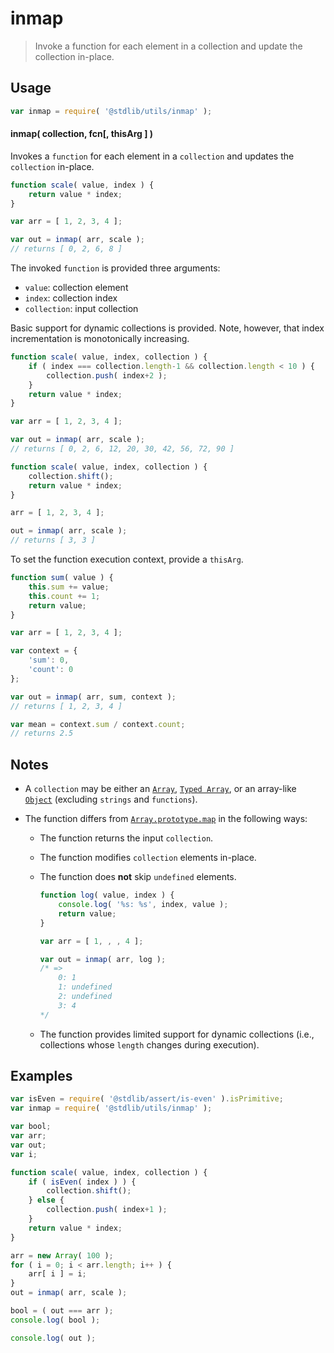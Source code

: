 # inmap

> Invoke a function for each element in a collection and update the collection in-place.


<!-- Section to include introductory text. Make sure to keep an empty line after the intro `section` element and another before the `/section` close. -->

<section class="intro">

</section>

<!-- /.intro -->

<!-- Package usage documentation. -->

<section class="usage">

## Usage

``` javascript
var inmap = require( '@stdlib/utils/inmap' );
```

#### inmap( collection, fcn\[, thisArg \] )

Invokes a `function` for each element in a `collection` and updates the `collection` in-place.

``` javascript
function scale( value, index ) {
    return value * index;
}

var arr = [ 1, 2, 3, 4 ];

var out = inmap( arr, scale );
// returns [ 0, 2, 6, 8 ]
```

The invoked `function` is provided three arguments:

* `value`: collection element
* `index`: collection index
* `collection`: input collection

Basic support for dynamic collections is provided. Note, however, that index incrementation is monotonically increasing.

``` javascript
function scale( value, index, collection ) {
    if ( index === collection.length-1 && collection.length < 10 ) {
        collection.push( index+2 );
    }
    return value * index;
}

var arr = [ 1, 2, 3, 4 ];

var out = inmap( arr, scale );
// returns [ 0, 2, 6, 12, 20, 30, 42, 56, 72, 90 ]

function scale( value, index, collection ) {
    collection.shift();
    return value * index;
}

arr = [ 1, 2, 3, 4 ];

out = inmap( arr, scale );
// returns [ 3, 3 ]
```

To set the function execution context, provide a `thisArg`.

``` javascript
function sum( value ) {
    this.sum += value;
    this.count += 1;
    return value;
}

var arr = [ 1, 2, 3, 4 ];

var context = {
    'sum': 0,
    'count': 0
}; 

var out = inmap( arr, sum, context );
// returns [ 1, 2, 3, 4 ]

var mean = context.sum / context.count;
// returns 2.5
```


</section>

<!-- /.usage -->

<!-- Package usage notes. Make sure to keep an empty line after the `section` element and another before the `/section` close. -->

<section class="notes">

## Notes

* A `collection` may be either an [`Array`][mdn-array], [`Typed Array`][mdn-typed-array], or an array-like [`Object`][mdn-object] (excluding `strings` and `functions`).

* The function differs from [`Array.prototype.map`][mdn-array-map] in the following ways:

  * The function returns the input `collection`.

  * The function modifies `collection` elements in-place.

  * The function does __not__ skip `undefined` elements.

    ``` javascript
    function log( value, index ) {
        console.log( '%s: %s', index, value );
        return value;
    }

    var arr = [ 1, , , 4 ];

    var out = inmap( arr, log );
    /* =>
        0: 1
        1: undefined
        2: undefined
        3: 4
    */    
    ```

  * The function provides limited support for dynamic collections (i.e., collections whose `length` changes during execution).

</section>

<!-- /.notes -->

<!-- Package usage examples. -->

<section class="examples">

## Examples

``` javascript
var isEven = require( '@stdlib/assert/is-even' ).isPrimitive;
var inmap = require( '@stdlib/utils/inmap' );

var bool;
var arr;
var out;
var i;

function scale( value, index, collection ) {
    if ( isEven( index ) ) {
        collection.shift();
    } else {
        collection.push( index+1 );
    }
    return value * index;
}

arr = new Array( 100 );
for ( i = 0; i < arr.length; i++ ) {
    arr[ i ] = i;
}
out = inmap( arr, scale );

bool = ( out === arr );
console.log( bool );

console.log( out );
```

</section>

<!-- /.examples -->

<!-- Section to include cited references. If references are included, add a horizontal rule *before* the section. Make sure to keep an empty line after the `section` element and another before the `/section` close. -->

<section class="references">

</section>

<!-- /.references -->

<!-- Section for all links. Make sure to keep an empty line after the `section` element and another before the `/section` close. -->

<section class="links">

[mdn-array]: https://developer.mozilla.org/en-US/docs/Web/JavaScript/Reference/Global_Objects/Array
[mdn-typed-array]: https://developer.mozilla.org/en-US/docs/Web/JavaScript/Reference/Global_Objects/TypedArray
[mdn-object]: https://developer.mozilla.org/en-US/docs/Web/JavaScript/Reference/Global_Objects/Object

[mdn-array-map]: https://developer.mozilla.org/en-US/docs/Web/JavaScript/Reference/Global_Objects/Array/map

</section>

<!-- /.links -->
